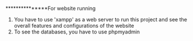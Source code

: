 ***************For website running

1. You have to use 'xampp' as a web server to run this project and see the overall features and configurations of the website
2. To see the databases, you have to use phpmyadmin

